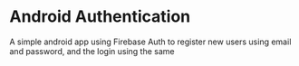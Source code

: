 # Android Authentication
 A simple android app using Firebase Auth to register new users using email and password, and the login using the same
